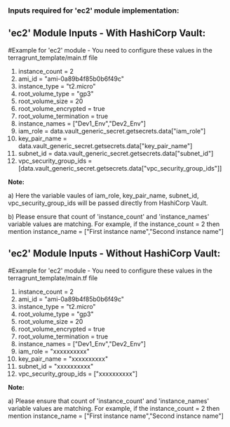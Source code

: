 
### Inputs required for 'ec2' module implementation:

## 'ec2' Module Inputs - With HashiCorp Vault:
#Example for 'ec2' module - You need to configure these values in the terragrunt_template/main.tf file
1. instance_count          = 2
2. ami_id                  = "ami-0a89b4f85b0b6f49c"
3. instance_type           = "t2.micro"
4. root_volume_type        = "gp3"
5. root_volume_size        = 20
6. root_volume_encrypted   = true
7. root_volume_termination = true
8. instance_names          = ["Dev1_Env","Dev2_Env"]
9. iam_role                = data.vault_generic_secret.getsecrets.data["iam_role"]
10. key_pair_name          = data.vault_generic_secret.getsecrets.data["key_pair_name"]
11. subnet_id              = data.vault_generic_secret.getsecrets.data["subnet_id"]
12. vpc_security_group_ids = [data.vault_generic_secret.getsecrets.data["vpc_security_group_ids"]]

**Note:** 

a) Here the variable vaules of iam_role, key_pair_name, subnet_id, vpc_security_group_ids will be passed directly from HashiCorp Vault.

b) Please ensure that count of 'instance_count' and 'instance_names' variable values are matching. For example, if the instance_count = 2 then mention instance_name = ["First instance name","Second instance name"]

## 'ec2' Module Inputs - Without HashiCorp Vault:
#Example for 'ec2' module - You need to configure these values in the terragrunt_template/main.tf file
1. instance_count          = 2
2. ami_id                  = "ami-0a89b4f85b0b6f49c"
3. instance_type           = "t2.micro"
4. root_volume_type        = "gp3"
5. root_volume_size        = 20
6. root_volume_encrypted   = true
7. root_volume_termination = true
8. instance_names          = ["Dev1_Env","Dev2_Env"]
9. iam_role                = "xxxxxxxxxx"
10. key_pair_name          = "xxxxxxxxxx"
11. subnet_id              = "xxxxxxxxxx"
12. vpc_security_group_ids = ["xxxxxxxxxx"]

**Note:** 

a) Please ensure that count of 'instance_count' and 'instance_names' variable values are matching. For example, if the instance_count = 2 then mention instance_name = ["First instance name","Second instance name"]